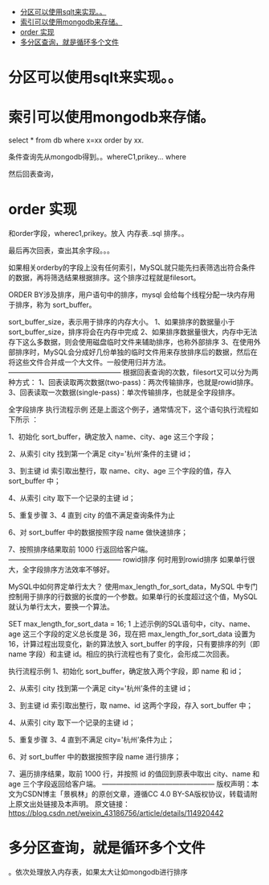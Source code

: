 

<!-- TOC -->

- [分区可以使用sqlt来实现。。](#分区可以使用sqlt来实现)
- [索引可以使用mongodb来存储。](#索引可以使用mongodb来存储)
- [order 实现](#order-实现)
- [多分区查询，就是循环多个文件](#多分区查询就是循环多个文件)

<!-- /TOC -->

# 分区可以使用sqlt来实现。。

# 索引可以使用mongodb来存储。


select * from db where x=xx order by xx.

条件查询先从mongodb得到。。whereC1,prikey... where

然后回表查询，

# order 实现 
和order字段，wherec1,prikey。放入 内存表..sql 排序。。

最后再次回表，查出其余字段。。。

如果相关orderby的字段上没有任何索引，MySQL就只能先扫表筛选出符合条件的数据，再将筛选结果根据排序。这个排序过程就是filesort。

ORDER BY涉及排序，用户语句中的排序，mysql 会给每个线程分配一块内存用于排序，称为 sort_buffer。

sort_buffer_size，表示用于排序的内存大小。
1、如果排序的数据量小于sort_buffer_size，排序将会在内存中完成
2、如果排序数据量很大，内存中无法存下这么多数据，则会使用磁盘临时文件来辅助排序，也称外部排序
3、在使用外部排序时，MySQL会分成好几份单独的临时文件用来存放排序后的数据，然后在将这些文件合并成一个大文件。一般使用归并方法。
————————————————
 根据回表查询的次数，filesort又可以分为两种方式：
1、回表读取两次数据(two-pass)：两次传输排序，也就是rowid排序。
3、回表读取一次数据(single-pass)：单次传输排序，也就是全字段排序。


全字段排序
执行流程示例
还是上面这个例子，通常情况下，这个语句执行流程如下所示 ：

1、初始化 sort_buffer，确定放入 name、city、age 这三个字段；

2、从索引 city 找到第一个满足 city='杭州’条件的主键 id；

3、到主键 id 索引取出整行，取 name、city、age 三个字段的值，存入 sort_buffer 中；

4、从索引 city 取下一个记录的主键 id；

5、重复步骤 3、4 直到 city 的值不满足查询条件为止

6、对 sort_buffer 中的数据按照字段 name 做快速排序；

7、按照排序结果取前 1000 行返回给客户端。
————————————————
rowid排序
何时用到rowid排序
如果单行很大，全字段排序方法效率不够好。

MySQL中如何界定单行太大？
使用max_length_for_sort_data，MySQL 中专门控制用于排序的行数据的长度的一个参数。如果单行的长度超过这个值，MySQL 就认为单行太大，要换一个算法。

SET max_length_for_sort_data = 16;
1
上述示例的SQL语句中，city、name、age 这三个字段的定义总长度是 36，现在把 max_length_for_sort_data 设置为 16，计算过程出现变化，新的算法放入 sort_buffer 的字段，只有要排序的列（即 name 字段）和主键 id。相应的执行流程也有了变化，会形成二次回表。

执行流程示例
1、初始化 sort_buffer，确定放入两个字段，即 name 和 id；

2、从索引 city 找到第一个满足 city='杭州’条件的主键 id；

3、到主键 id 索引取出整行，取 name、id 这两个字段，存入 sort_buffer 中；

4、从索引 city 取下一个记录的主键 id；

5、重复步骤 3、4 直到不满足 city='杭州’条件为止；

6、对 sort_buffer 中的数据按照字段 name 进行排序；

7、遍历排序结果，取前 1000 行，并按照 id 的值回到原表中取出 city、name 和 age 三个字段返回给客户端。
————————————————
版权声明：本文为CSDN博主「景枫林」的原创文章，遵循CC 4.0 BY-SA版权协议，转载请附上原文出处链接及本声明。
原文链接：https://blog.csdn.net/weixin_43186756/article/details/114920442


# 多分区查询，就是循环多个文件
。依次处理放入内存表，如果太大让如mongodb进行排序